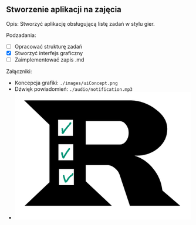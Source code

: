 ## Stworzenie aplikacji na zajęcia
<!--
metadata:
  id: 16
  status: [x]
  rozpoczęcie: 2025-03-04
  termin: 2025-03-04
  nagroda: 1000
-->

Opis: Stworzyć aplikację obsługującą listę zadań w stylu gier.

Podzadania:
- [ ] Opracować strukturę zadań
- [x] Stworzyć interfejs graficzny
- [ ] Zaimplementować zapis .md

Załączniki:
- Koncepcja grafiki: `./images/uiConcept.png`
- Dźwięk powiadomień: `./audio/notification.mp3`
- ![Ikona](icon.png)

